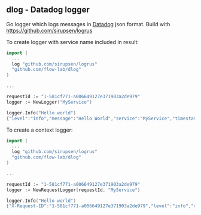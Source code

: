 ## dlog - Datadog logger

Go logger which logs messages in [Datadog](https://docs.datadoghq.com/logs/)
json format. Build with https://github.com/sirupsen/logrus

To create logger with service name included in result:
```go
import (
  ...
  log "github.com/sirupsen/logrus"
  "github.com/flow-lab/dlog"
)

...

requestId := "1-581cf771-a006649127e371903a2de979"
logger := NewLogger("MyService")

logger.Info("Hello world")
{"level":"info","message":"Hello World","service":"MyService","timestamp":"2018-04-15T21:06:00+02:00"}
```

To create a context logger:
```go
import (
  ...
  log "github.com/sirupsen/logrus"
  "github.com/flow-lab/dlog"
)

...

requestId := "1-581cf771-a006649127e371903a2de979"
logger := NewRequestLogger(requestId, "MyService")

logger.Info("Hello world")
{"X-Request-ID":"1-581cf771-a006649127e371903a2de979","level":"info","message":"Hello World","service":"MyService","timestamp":"2018-04-15T21:05:19+02:00"}
```
